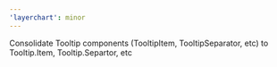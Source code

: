 ```yaml
---
'layerchart': minor
---
```


Consolidate Tooltip components (TooltipItem, TooltipSeparator, etc) to Tooltip.Item, Tooltip.Separtor, etc
